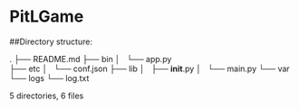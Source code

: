 # PitLGame


##Directory structure:

.
├── README.md
├── bin
│   └── app.py   
├── etc
│   └── conf.json
├── lib
│   ├── __init__.py
│   └── main.py
└── var
    └── logs
        └── log.txt

5 directories, 6 files
